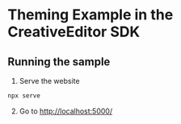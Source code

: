 # Theming Example in the CreativeEditor SDK

## Running the sample

1. Serve the website

```bash
npx serve
```

2. Go to [http://localhost:5000/](http://localhost:5000/)
